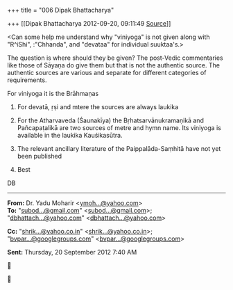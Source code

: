 +++
title = "006 Dipak Bhattacharya"

+++
[[Dipak Bhattacharya	2012-09-20, 09:11:49 [Source](https://groups.google.com/g/bvparishat/c/RBiEd6xKce8)]]



\<Can some help me understand why "viniyoga" is not given along with "R^iShi", :"Chhanda", and "devataa" for individual suuktaa's.>

The question is where should they be given? The post-Vedic commentaries like those of Sāyaṇa do give them but that is not the authentic source. The authentic sources are various and separate for different categories of requirements.

For viniyoga it is the Brāhmaṇas

1. For devatā, ṛṣi and mtere the sources are always laukika

2. For the Atharvaveda (Śaunakīya) the Bṛhatsarvānukramaṇikā and Pañcapaṭalikā are two sources of metre and hymn name. Its viniyoga is available in the laukika Kauśikasūtra.

3. The relevant ancillary literature of the Paippalāda-Saṃhitā have not yet been published

4. Best

DB





  

------------------------------------------------------------------------

**From:** Dr. Yadu Moharir \<[ymoh...@yahoo.com]()\>  
**To:** "[subod...@gmail.com]()" \<[subod...@gmail.com]()\>; "[dbhattach...@yahoo.com]()" \<[dbhattach...@yahoo.com]()\>  

**Cc:** "[shrik...@yahoo.co.in]()" \<[shrik...@yahoo.co.in]()\>; "[bvpar...@googlegroups.com]()" \<[bvpar...@googlegroups.com]()\>  

**Sent:** Thursday, 20 September 2012 7:40 AM





